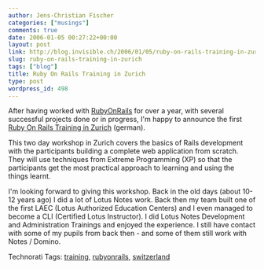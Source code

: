 ```yaml
---
author: Jens-Christian Fischer
categories: ["musings"]
comments: true
date: 2006-01-05 00:27:22+00:00
layout: post
link: http://blog.invisible.ch/2006/01/05/ruby-on-rails-training-in-zurich/
slug: ruby-on-rails-training-in-zurich
tags: ["blog"]
title: Ruby On Rails Training in Zurich
type: post
wordpress_id: 498
---
```


After having worked with [RubyOnRails][1] for over a year, with several successful projects done or in progress, I'm happy to announce the first [Ruby On Rails Training in Zurich][2] (german).

This two day workshop in Zurich covers the basics of Rails development with the participants building a complete web application from scratch. They will use techniques from Extreme Programming (XP) so that the participants get the most practical approach to learning and using the things learnt. 

I'm looking forward to giving this workshop. Back in the old days (about 10-12 years ago) I did a lot of Lotus Notes work. Back then my team built one of the first LAEC (Lotus Authorized Education Centers) and I even managed to become a CLI (Certified Lotus Instructor). I did Lotus Notes Development and Administration Trainings and enjoyed the experience. I still have contact with some of my pupils from back then - and some of them still work with Notes / Domino.


[1]: http://www.rubyonrails.org
[2]: http://www.invisible.ch/static/47/rubyonrailsschulung


Technorati Tags: [training](http://www.technorati.com/tag/training), [rubyonrails](http://www.technorati.com/tag/rubyonrails), [switzerland](http://www.technorati.com/tag/switzerland)
